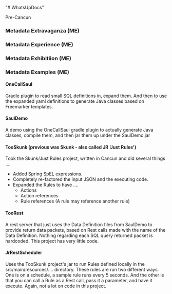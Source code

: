 "# WhatsUpDocs" 

Pre-Cancun

### Metadata Extravaganza (ME)
### Metadata Experience (ME)
### Metadata Exhibitiion (ME)
### Metadata Examples (ME)


#### OneCallSaul

Gradle plugin to read small SQL definitions in, expand them.  And then to
 use the expanded yaml definitions to generate Java classes based on Freemarker
 templates.

#### SaulDemo

 A demo using the OneCallSaul gradle plugin to actually generate
   Java classes, compile them, and then jar them up under the
   SaulDemo.jar

#### TooSkunk (previous was Skunk - also called JR 'Just Rules')

Took the Skunk/Just Rules project, written in Cancun and did several things ....
* Added Spring SpEL expressions.
* Completely re-factored the input JSON and the executing code.
* Expanded the Rules to have ....
    * Actions
    * Action references
    * Rule references (A rule may reference another rule)

#### TooRest

A rest server that just uses the Data Definition files from SaulDemo
to provide return data packets, based on Rest calls made with the
name of the Data Definition.  Nothing regarding each SQL query returned packet
is hardcoded.  This project has very little code.

#### JrRestScheduler

Uses the TooSkunk project's jar to run Rules defined locally in the src/main/resources/....
  directory.  These rules are run two different ways.  One is on a schedule, a sample rule runs
  every 5 seconds.  And the other is that you can call a Rule as a Rest call, pass it a
  parameter, and have it execute.  Again, not a lot on code in this project.

